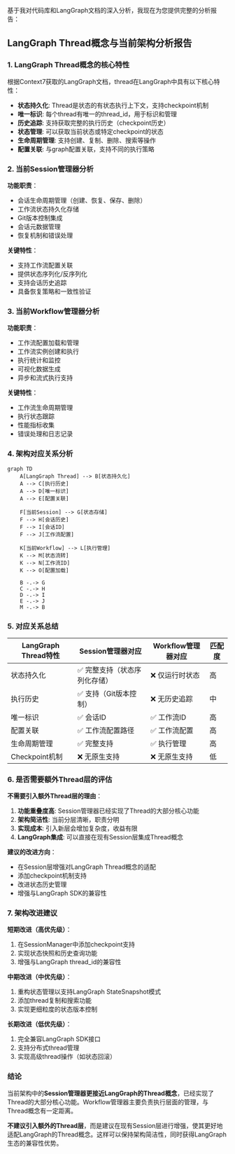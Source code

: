 基于我对代码库和LangGraph文档的深入分析，我现在为您提供完整的分析报告：

## LangGraph Thread概念与当前架构分析报告

### 1. LangGraph Thread概念的核心特性

根据Context7获取的LangGraph文档，thread在LangGraph中具有以下核心特性：

- **状态持久化**: Thread是状态的有状态执行上下文，支持checkpoint机制
- **唯一标识**: 每个thread有唯一的thread_id，用于标识和管理
- **历史追踪**: 支持获取完整的执行历史（checkpoint历史）
- **状态管理**: 可以获取当前状态或特定checkpoint的状态
- **生命周期管理**: 支持创建、复制、删除、搜索等操作
- **配置关联**: 与graph配置关联，支持不同的执行策略

### 2. 当前Session管理器分析

**功能职责**：
- 会话生命周期管理（创建、恢复、保存、删除）
- 工作流状态持久化存储
- Git版本控制集成
- 会话元数据管理
- 恢复机制和错误处理

**关键特性**：
- 支持工作流配置关联
- 提供状态序列化/反序列化
- 支持会话历史追踪
- 具备恢复策略和一致性验证

### 3. 当前Workflow管理器分析

**功能职责**：
- 工作流配置加载和管理
- 工作流实例创建和执行
- 执行统计和监控
- 可视化数据生成
- 异步和流式执行支持

**关键特性**：
- 工作流生命周期管理
- 执行状态跟踪
- 性能指标收集
- 错误处理和日志记录

### 4. 架构对应关系分析

```mermaid
graph TD
    A[LangGraph Thread] --> B[状态持久化]
    A --> C[执行历史]
    A --> D[唯一标识]
    A --> E[配置关联]
    
    F[当前Session] --> G[状态存储]
    F --> H[会话历史]
    F --> I[会话ID]
    F --> J[工作流配置]
    
    K[当前Workflow] --> L[执行管理]
    K --> M[状态流转]
    K --> N[工作流ID]
    K --> O[配置加载]
    
    B -.-> G
    C -.-> H
    D -.-> I
    E -.-> J
    M -.-> B
```

### 5. 对应关系总结

| LangGraph Thread特性 | Session管理器对应 | Workflow管理器对应 | 匹配度 |
|---------------------|------------------|-------------------|--------|
| 状态持久化 | ✅ 完整支持（状态序列化存储） | ❌ 仅运行时状态 | 高 |
| 执行历史 | ✅ 支持（Git版本控制） | ❌ 无历史追踪 | 中 |
| 唯一标识 | ✅ 会话ID | ✅ 工作流ID | 高 |
| 配置关联 | ✅ 工作流配置路径 | ✅ 工作流配置 | 高 |
| 生命周期管理 | ✅ 完整支持 | ✅ 执行管理 | 高 |
| Checkpoint机制 | ❌ 无原生支持 | ❌ 无原生支持 | 低 |

### 6. 是否需要额外Thread层的评估

**不需要引入额外Thread层的理由**：

1. **功能重叠度高**: Session管理器已经实现了Thread的大部分核心功能
2. **架构简洁性**: 当前分层清晰，职责分明
3. **实现成本**: 引入新层会增加复杂度，收益有限
4. **LangGraph集成**: 可以直接在现有Session层集成Thread概念

**建议的改进方向**：
- 在Session层增强对LangGraph Thread概念的适配
- 添加checkpoint机制支持
- 改进状态历史管理
- 增强与LangGraph SDK的兼容性

### 7. 架构改进建议

**短期改进（高优先级）**：
1. 在SessionManager中添加checkpoint支持
2. 实现状态快照和历史查询功能
3. 增强与LangGraph thread_id的兼容性

**中期改进（中优先级）**：
1. 重构状态管理以支持LangGraph StateSnapshot模式
2. 添加thread复制和搜索功能
3. 实现更细粒度的状态版本控制

**长期改进（低优先级）**：
1. 完全兼容LangGraph SDK接口
2. 支持分布式thread管理
3. 实现高级thread操作（如状态回滚）

### 结论

当前架构中的**Session管理器更接近LangGraph的Thread概念**，已经实现了Thread的大部分核心功能。Workflow管理器主要负责执行层面的管理，与Thread概念有一定距离。

**不建议引入额外的Thread层**，而是建议在现有Session层进行增强，使其更好地适配LangGraph的Thread概念。这样可以保持架构简洁性，同时获得LangGraph生态的兼容性优势。